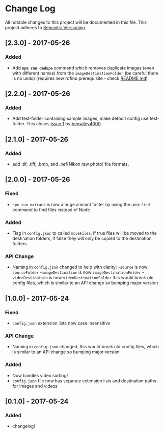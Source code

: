 # Change Log
All notable changes to this project will be documented in this file.
This project adheres to [Semantic Versioning](http://semver.org/).

## [2.3.0] - 2017-05-26
### Added
- Add **`npm run dedupe`** command which removes duplicate images (even with different names) from the `imageDestinationFolder` (be careful there is no undo) (requires new rdfind prerequisite - check [README.md](README.md))

## [2.2.0] - 2017-05-26
### Added
- Add test-folder containing sample images, make default config use test-folder.
This closes [issue 1](https://github.com/AlexBezuska/archival/issues/1) by [benwiley4000](https://github.com/benwiley4000)

## [2.1.0] - 2017-05-26
### Added
- add .tif, .tiff, .bmp, and .nef(Nikon raw photo) file formats.

## [2.0.0] - 2017-05-26
### Fixed
- `npm run extract` is now a huge amount faster by using the unix `find` command to find files instead of Node
### Added
- Flag in `config.json` to called `moveFiles`, if true files will be moved to the destination folders, if false they will only be copied to the destination folders.
### API Change
- Naming in `config.json` changed to help with clarity:
  -`source` is now `sourceFolder`
  -`imageDestination` is now `imageDestinationFolder`
  -`videoDestination` is now `videoDestinationFolder`
  this would break old config files, which is similar to an API change so bumping major version

## [1.0.0] - 2017-05-24
### Fixed
- `config.json` extension lists now case insensitive
### API Change
- Naming in `config.json` changed, this would break old config files, which is similar to an API change so bumping major version

### Added
- Now handles video sorting!
- `config.json` file now has separate extension lists and destination paths for images and videos


## [0.1.0] - 2017-05-24

### Added
- changelog!
